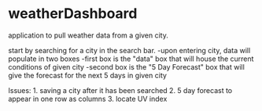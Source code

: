 # weatherDashboard

application to pull weather data from a given city.

start by searching for a city in the search bar.
    -upon entering city, data will populate in two boxes
    -first box is the "data" box that will house the current conditions of given city
    -second box is the "5 Day Forecast" box that will give the forecast for the next 5 days in given city


Issues:
    1. saving a city after it has been searched
    2. 5 day forecast to appear in one row as columns
    3. locate UV index